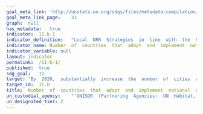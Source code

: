 ```yaml
---	
goal_meta_link:	'http://unstats.un.org/sdgs/files/metadata-compilation/Metadata-Goal-11.pdf'
goal_meta_link_page:	33
graph:	null
has_metadata:	true
indicator:	11.b.1
indicator_definition:	"Local  DRR  Strategies  in  line  with  the  Sendai  Framework  for  Disaster  Risk  Reduction  2015-2030:  local  disaster  risk  reduction  strategies  and  plans,  across  different  timescales  with  targets,  indicators  and  time  frames,  aimed  at  preventing  the  creation  of  risk,  the  reduction  of  existing  risk  and  the  strengthening  of  economic,  social,  health  and  environmental  resilience  (Sendai  Framework,  para27  (b)).  Note:  the  DRR  strategies  need  to  be  based  on  risk  information  and  assessments.  Local  Government:  Form  of  public  administration  at  the  lowest  tier  of  administration  within  a  given  state,  which  generally  acts  within  powers  delegated  to  them  by  legislation  or  directives  of  the  higher  level  of  government.  \tNote:  Terminology  will  be  discussed  and  finalized  in  the  Open-ended  Intergovernmental  Working  Group  for  Sendai  Framework  for  Disaster  Risk  Reduction."
indicator_name:	Number  of  countries  that  adopt  and  implement  national  disaster  risk  reduction  strategies  in  line  with  the  Sendai  Framework  for  Disaster  Risk  Reduction  2015-2030
indicator_variable:	null
layout:	indicator
permalink:	/11-b-1/
published:	true  
sdg_goal:	11
target:	"By  2020,  substantially  increase  the  number  of  cities  and  human  settlements  adopting  and  implementing  integrated  policies  and  plans  towards  inclusion,  resource  efficiency,  mitigation  and  adaptation  to  climate  change,  resilience  to  disasters,  and  develop  and  implement,  in  line  with  the  Sendai  Framework  for  Disaster  Risk  Reduction  2015-2030,  holistic  disaster  risk  management  at  all  levels."
target_id:	11.b
title:	Number  of  countries  that  adopt  and  implement  national  disaster  risk  reduction  strategies  in  line  with  the  Sendai  Framework  for  Disaster  Risk  Reduction  2015-2030
un_custodial_agency:	"'UNISDR  (Partnering  Agencies:  UN  Habitat,  UNEP)'"
un_designated_tier:	2
---	
```

